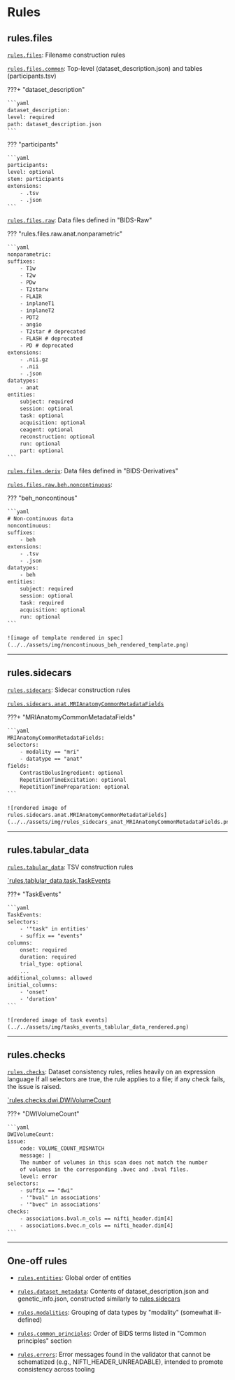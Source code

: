 # Rules

## rules.files

[`rules.files`](https://github.com/bids-standard/bids-specification/tree/master/src/schema/rules/files): Filename construction rules

[`rules.files.common`](https://github.com/bids-standard/bids-specification/tree/master/src/schema/rules/files/common): Top-level (dataset_description.json) and tables (participants.tsv)

???+ "dataset_description"

    ```yaml
    dataset_description:
    level: required
    path: dataset_description.json
    ```

??? "participants"

    ```yaml
    participants:
    level: optional
    stem: participants
    extensions:
        - .tsv
        - .json
    ```

[`rules.files.raw`](https://github.com/bids-standard/bids-specification/tree/master/src/schema/rules/files/raw): Data files defined in "BIDS-Raw"

??? "rules.files.raw.anat.nonparametric"

    ```yaml
    nonparametric:
    suffixes:
        - T1w
        - T2w
        - PDw
        - T2starw
        - FLAIR
        - inplaneT1
        - inplaneT2
        - PDT2
        - angio
        - T2star # deprecated
        - FLASH # deprecated
        - PD # deprecated
    extensions:
        - .nii.gz
        - .nii
        - .json
    datatypes:
        - anat
    entities:
        subject: required
        session: optional
        task: optional
        acquisition: optional
        ceagent: optional
        reconstruction: optional
        run: optional
        part: optional
    ```

[`rules.files.deriv`](https://github.com/bids-standard/bids-specification/tree/master/src/schema/rules/files/deriv): Data files defined in "BIDS-Derivatives"

[`rules.files.raw.beh.noncontinuous`](https://github.com/bids-standard/bids-specification/tree/master/src/schema/rules/files/raw/beh.yaml):

??? "beh_noncontinous"

    ```yaml
    # Non-continuous data
    noncontinuous:
    suffixes:
        - beh
    extensions:
        - .tsv
        - .json
    datatypes:
        - beh
    entities:
        subject: required
        session: optional
        task: required
        acquisition: optional
        run: optional
    ```

    ![image of template rendered in spec](../../assets/img/noncontinuous_beh_rendered_template.png)

---

## rules.sidecars

[`rules.sidecars`](https://github.com/bids-standard/bids-specification/tree/master/src/schema/rules/sidecars): Sidecar construction rules

[`rules.sidecars.anat.MRIAnatomyCommonMetadataFields`](https://github.com/bids-standard/bids-specification/tree/master/src/schema/rules/sidecars/anat.yaml)

???+ "MRIAnatomyCommonMetadataFields"

    ```yaml
    MRIAnatomyCommonMetadataFields:
    selectors:
        - modality == "mri"
        - datatype == "anat"
    fields:
        ContrastBolusIngredient: optional
        RepetitionTimeExcitation: optional
        RepetitionTimePreparation: optional
    ```

    ![rendered image of rules.sidecars.anat.MRIAnatomyCommonMetadataFields](../../assets/img/rules_sidecars_anat_MRIAnatomyCommonMetadataFields.png)

---

## rules.tabular_data

[`rules.tabular_data`](): TSV construction rules

[`rules.tablular_data.task.TaskEvents](https://github.com/bids-standard/bids-specification/tree/master/src/schema/rules/tabular_data/task.yaml)

???+ "TaskEvents"

    ```yaml
    TaskEvents:
    selectors:
        - '"task" in entities'
        - suffix == "events"
    columns:
        onset: required
        duration: required
        trial_type: optional
        ...
    additional_columns: allowed
    initial_columns:
        - 'onset'
        - 'duration'
    ```

    ![rendered image of task events](../../assets/img/tasks_events_tablular_data_rendered.png)

---

## rules.checks

[`rules.checks`](https://github.com/bids-standard/bids-specification/tree/master/src/schema/rules/checks): Dataset consistency rules, relies heavily on an expression language
If all selectors are true, the rule applies to a file; if any check fails, the issue is raised.

[`rules.checks.dwi.DWIVolumeCount](https://github.com/bids-standard/bids-specification/tree/master/src/schema/rules/checks/dwi.yaml)

???+ "DWIVolumeCount"

    ```yaml
    DWIVolumeCount:
    issue:
        code: VOLUME_COUNT_MISMATCH
        message: |
        The number of volumes in this scan does not match the number
        of volumes in the corresponding .bvec and .bval files.
        level: error
    selectors:
        - suffix == "dwi"
        - '"bval" in associations'
        - '"bvec" in associations'
    checks:
        - associations.bval.n_cols == nifti_header.dim[4]
        - associations.bvec.n_cols == nifti_header.dim[4]
    ```

---

## One-off rules

-   [`rules.entities`](https://github.com/bids-standard/bids-specification/blob/master/src/schema/rules/entities.yaml):
    Global order of entities

-   [`rules.dataset_metadata`](https://github.com/bids-standard/bids-specification/blob/master/src/schema/rules/dataset_metadata.yaml):
    Contents of dataset_description.json and genetic_info.json, constructed similarly to [rules.sidecars](#rulessidecars)

-   [`rules.modalities`](https://github.com/bids-standard/bids-specification/blob/master/src/schema/rules/modalities.yaml):
    Grouping of data types by "modality" (somewhat ill-defined)

-   [`rules.common_principles`](https://github.com/bids-standard/bids-specification/blob/master/src/schema/rules/common_principles.yaml):
    Order of BIDS terms listed in "Common principles" section

-   [`rules.errors`](https://github.com/bids-standard/bids-specification/blob/master/src/schema/rules/errors.yaml):
    Error messages found in the validator that cannot be schematized (e.g., NIFTI_HEADER_UNREADABLE), intended to promote consistency across tooling

